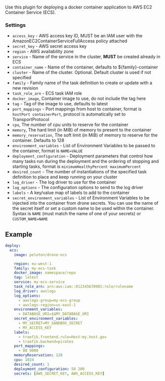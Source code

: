 Use this plugin for deploying a docker container application to AWS EC2 Container Service (ECS).

### Settings

* `access_key` - AWS access key ID, MUST be an IAM user with the AmazonEC2ContainerServiceFullAccess policy attached
* `secret_key` - AWS secret access key
* `region` - AWS availability zone
* `service` - Name of the service in the cluster, **MUST** be created already in ECS
* `container_name` - Name of the container, defaults to ${family}-container
* `cluster` - Name of the cluster. Optional. Default cluster is used if not specified
* `family` - Family name of the task definition to create or update with a new revision
* `task_role_arn` - ECS task IAM role
* `docker_image`, Container image to use, do not include the tag here
* `tag` - Tag of the image to use, defaults to latest
* `port_mappings` - Port mappings from host to container, format is `hostPort containerPort`, protocol is automatically set to TransportProtocol
* `cpu`, The number of cpu units to reserve for the container
* `memory`, The hard limit (in MiB) of memory to present to the container
* `memory_reservation`, The soft limit (in MiB) of memory to reserve for the container. Defaults to 128
* `environment_variables` - List of Environment Variables to be passed to the container, format is `NAME=VALUE`
* `deployment_configuration` - Deployment parameters that control how many tasks run during the deployment and the ordering of stopping and starting tasks, format is `minimumHealthyPercent maximumPercent`
* `desired_count` - The number of instantiations of the specified task definition to place and keep running on your cluster
* `log_driver` - The log driver to use for the container
* `log_options` - The configuration options to send to the log driver
* `labels` - A key/value map of labels to add to the container
* `secret_environment_variables` - List of Environment Variables to be injected into the container from drone secrets. You can use the name of the secret itself or set a custom name to be used within the container. Syntax is `NAME` (must match the name of one of your secrets) or `CUSTOM_NAME=NAME`


## Example

```yaml
deploy:
  ecs:
    image: peloton/drone-ecs

    region: eu-west-1
    family: my-ecs-task
    docker_image: namespace/repo
    tag: latest
    service: my-ecs-service
    task_role_arn: arn:aws:iam::012345678901:role/rolename
    log_driver: awslogs
    log_options:
      - awslogs-group=my-ecs-group
      - awslogs-region=us-east-1
    environment_variables:
      - DATABASE_URI=$$MY_DATABASE_URI
    secret_environment_variables:
      - MY_SECRET=MY_SANDBOX_SECRET
      - MY_ACCESS_KEY
    labels:
      - traefik.frontend.rule=Host:my.host.gov
      - traefik.backend=pirates
    port_mappings:
      - 80 9000
    memoryReservation: 128
    cpu: 1024
    desired_count: 1
    deployment_configuration: 50 200
    secrets: [AWS_SECRET_KEY, AWS_ACCESS_KEY]
```
